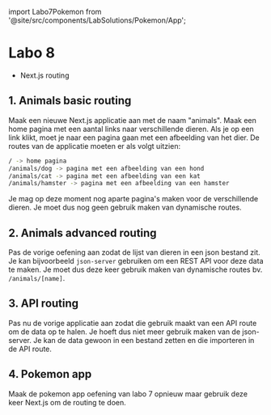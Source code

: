 import Labo7Pokemon from '@site/src/components/LabSolutions/Pokemon/App';

# Labo 8

- Next.js routing

## 1. Animals basic routing

Maak een nieuwe Next.js applicatie aan met de naam "animals". Maak een home pagina met een aantal links naar verschillende dieren. Als je op een link klikt, moet je naar een pagina gaan met een afbeelding van het dier. De routes van de applicatie moeten er als volgt uitzien:

```bash
/ -> home pagina
/animals/dog -> pagina met een afbeelding van een hond
/animals/cat -> pagina met een afbeelding van een kat
/animals/hamster -> pagina met een afbeelding van een hamster
```

Je mag op deze moment nog aparte pagina's maken voor de verschillende dieren. Je moet dus nog geen gebruik maken van dynamische routes.

## 2. Animals advanced routing

Pas de vorige oefening aan zodat de lijst van dieren in een json bestand zit. Je kan bijvoorbeeld `json-server` gebruiken om een REST API voor deze data te maken. Je moet dus deze keer gebruik maken van dynamische routes bv. `/animals/[name]`. 

## 3. API routing

Pas nu de vorige applicatie aan zodat die gebruik maakt van een API route om de data op te halen. Je hoeft dus niet meer gebruik maken van de json-server. Je kan de data gewoon in een bestand zetten en die importeren in de API route.

## 4. Pokemon app

Maak de pokemon app oefening van labo 7 opnieuw maar gebruik deze keer Next.js om de routing te doen.

<Labo7Pokemon/>